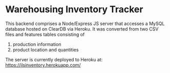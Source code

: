 # Warehousing Inventory Tracker

This backend comprises a Node/Express JS server that accesses a MySQL database hosted on ClearDB via Heroku.
It was converted from two CSV files and features tables consisting of 
1. production information 
2. product location and quantities

The server is currently deployed to Heroku at: https://jlsinventory.herokuapp.com/
